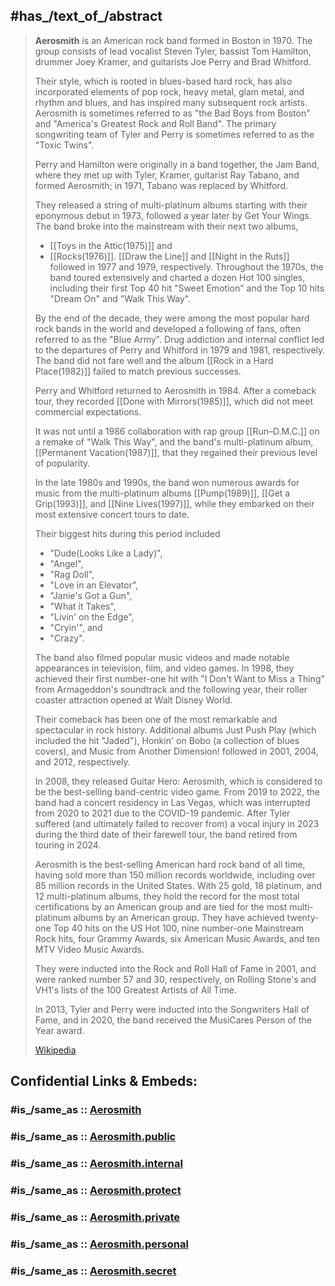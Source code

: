 
## #has_/text_of_/abstract 

> **Aerosmith** is an American rock band formed in Boston in 1970. 
> The group consists of lead vocalist Steven Tyler, bassist Tom Hamilton, 
> drummer Joey Kramer, and guitarists Joe Perry and Brad Whitford. 
> 
> Their style, which is rooted in blues-based hard rock, 
> has also incorporated elements of pop rock, heavy metal, glam metal, and rhythm and blues, 
> and has inspired many subsequent rock artists. 
> Aerosmith is sometimes referred to as "the Bad Boys from Boston" 
> and "America's Greatest Rock and Roll Band". 
> The primary songwriting team of Tyler and Perry is sometimes referred to as the "Toxic Twins".
>
> Perry and Hamilton were originally in a band together, the Jam Band, 
> where they met up with Tyler, Kramer, guitarist Ray Tabano, and formed Aerosmith; 
> in 1971, Tabano was replaced by Whitford. 
> 
> They released a string of multi-platinum albums starting with their eponymous debut in 1973, 
> followed a year later by Get Your Wings. 
> The band broke into the mainstream with their next two albums, 
> - [[Toys in the Attic(1975)]] and 
> - [[Rocks(1976)]]. 
> [[Draw the Line]] and [[Night in the Ruts]] followed in 1977 and 1979, respectively. 
> Throughout the 1970s, the band toured extensively and charted a dozen Hot 100 singles, 
> including their first Top 40 hit "Sweet Emotion" 
> and the Top 10 hits "Dream On" and "Walk This Way". 
> 
> By the end of the decade, they were among the most popular hard rock bands in the world 
> and developed a following of fans, often referred to as the "Blue Army". 
> Drug addiction and internal conflict led to the 
> departures of Perry and Whitford in 1979 and 1981, respectively. 
> The band did not fare well 
> and the album [[Rock in a Hard Place(1982)]] failed to match previous successes.
>
> Perry and Whitford returned to Aerosmith in 1984. 
> After a comeback tour, they recorded [[Done with Mirrors(1985)]], 
> which did not meet commercial expectations. 
> 
> It was not until a 1986 collaboration with rap group [[Run–D.M.C.]] on a remake of "Walk This Way", 
> and the band's multi-platinum album, [[Permanent Vacation(1987)]], 
> that they regained their previous level of popularity. 
> 
> In the late 1980s and 1990s, the band won numerous awards for music 
> from the multi-platinum albums [[Pump(1989)]], [[Get a Grip(1993)]], and [[Nine Lives(1997)]], 
> while they embarked on their most extensive concert tours to date. 
> 
> Their biggest hits during this period included 
> - "Dude(Looks Like a Lady)", 
> - "Angel", 
> - "Rag Doll", 
> - "Love in an Elevator", 
> - "Janie's Got a Gun", 
> - "What it Takes", 
> - "Livin' on the Edge", 
> - "Cryin'", and 
> - "Crazy". 
> 
> The band also filmed popular music videos 
> and made notable appearances in television, film, and video games. 
> In 1998, they achieved their first number-one hit 
> with "I Don't Want to Miss a Thing" from Armageddon's soundtrack 
> and the following year, their roller coaster attraction opened at Walt Disney World. 
> 
> Their comeback has been one of the most remarkable and spectacular in rock history. 
> Additional albums Just Push Play (which included the hit "Jaded"), 
> Honkin' on Bobo (a collection of blues covers), and Music from Another Dimension! 
> followed in 2001, 2004, and 2012, respectively. 
> 
> In 2008, they released Guitar Hero: Aerosmith, 
> which is considered to be the best-selling band-centric video game. 
> From 2019 to 2022, the band had a concert residency in Las Vegas, 
> which was interrupted from 2020 to 2021 due to the COVID-19 pandemic. 
> After Tyler suffered (and ultimately failed to recover from) a vocal injury 
> in 2023 during the third date of their farewell tour, the band retired from touring in 2024.
>
> Aerosmith is the best-selling American hard rock band of all time, 
> having sold more than 150 million records worldwide, 
> including over 85 million records in the United States. 
> With 25 gold, 18 platinum, and 12 multi-platinum albums, 
> they hold the record for the most total certifications by an American group 
> and are tied for the most multi-platinum albums by an American group. 
> They have achieved twenty-one Top 40 hits on the US Hot 100, 
> nine number-one Mainstream Rock hits, four Grammy Awards, six American Music Awards, 
> and ten MTV Video Music Awards. 
> 
> They were inducted into the Rock and Roll Hall of Fame in 2001, 
> and were ranked number 57 and 30, respectively, 
> on Rolling Stone's and VH1's lists of the 100 Greatest Artists of All Time. 
> 
> In 2013, Tyler and Perry were inducted into the Songwriters Hall of Fame, 
> and in 2020, the band received the MusiCares Person of the Year award.
>
> [Wikipedia](https://en.wikipedia.org/wiki/Aerosmith) 


## Confidential Links & Embeds: 

### #is_/same_as :: [Aerosmith](/_Standards/Society/Communication/Media/Movie/Movie-Genre/Comedy/Aerosmith.md) 

### #is_/same_as :: [Aerosmith.public](/_public/Society/Communication/Media/Movie/Movie-Genre/Comedy/Aerosmith.public.md) 

### #is_/same_as :: [Aerosmith.internal](/_internal/Society/Communication/Media/Movie/Movie-Genre/Comedy/Aerosmith.internal.md) 

### #is_/same_as :: [Aerosmith.protect](/_protect/Society/Communication/Media/Movie/Movie-Genre/Comedy/Aerosmith.protect.md) 

### #is_/same_as :: [Aerosmith.private](/_private/Society/Communication/Media/Movie/Movie-Genre/Comedy/Aerosmith.private.md) 

### #is_/same_as :: [Aerosmith.personal](/_personal/Society/Communication/Media/Movie/Movie-Genre/Comedy/Aerosmith.personal.md) 

### #is_/same_as :: [Aerosmith.secret](/_secret/Society/Communication/Media/Movie/Movie-Genre/Comedy/Aerosmith.secret.md)

